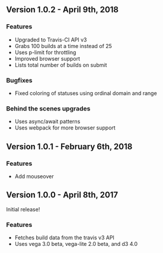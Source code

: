 ## Version 1.0.2 - April 9th, 2018

### Features

- Upgraded to Travis-CI API v3 
- Grabs 100 builds at a time instead of 25
- Uses p-limit for throttling
- Improved browser support
- Lists total number of builds on submit

### Bugfixes

- Fixed coloring of statuses using ordinal domain and range

### Behind the scenes upgrades

- Uses async/await patterns
- Uses webpack for more browser support



## Version 1.0.1 - February 6th, 2018

### Features

- Add mouseover

## Version 1.0.0 - April 8th, 2017

Initial release!

### Features

- Fetches build data from the travis v3 API
- Uses vega 3.0 beta, vega-lite 2.0 beta, and d3 4.0

